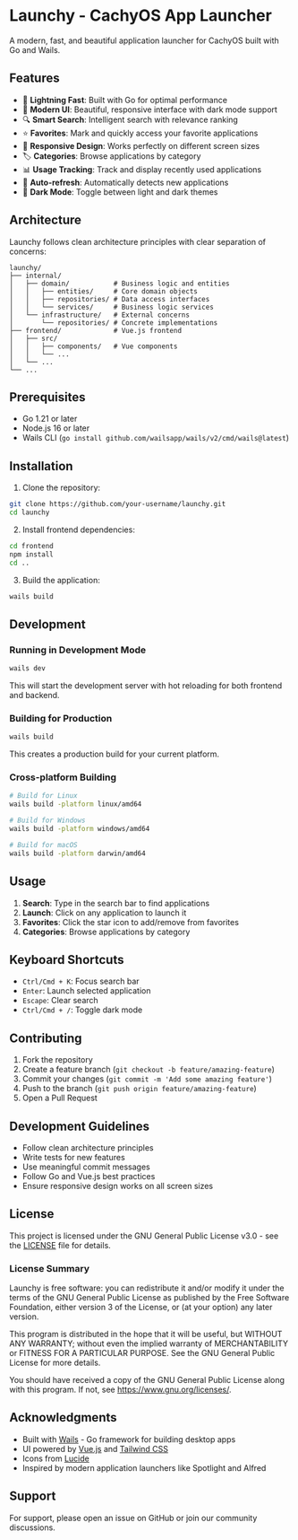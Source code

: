 # Launchy - CachyOS App Launcher

A modern, fast, and beautiful application launcher for CachyOS built with Go and Wails.

## Features

- 🚀 **Lightning Fast**: Built with Go for optimal performance
- 🎨 **Modern UI**: Beautiful, responsive interface with dark mode support
- 🔍 **Smart Search**: Intelligent search with relevance ranking
- ⭐ **Favorites**: Mark and quickly access your favorite applications
- 📱 **Responsive Design**: Works perfectly on different screen sizes
- 🏷️ **Categories**: Browse applications by category
- 📊 **Usage Tracking**: Track and display recently used applications
- 🔄 **Auto-refresh**: Automatically detects new applications
- 🌙 **Dark Mode**: Toggle between light and dark themes

## Architecture

Launchy follows clean architecture principles with clear separation of concerns:

```
launchy/
├── internal/
│   ├── domain/           # Business logic and entities
│   │   ├── entities/     # Core domain objects
│   │   ├── repositories/ # Data access interfaces
│   │   └── services/     # Business logic services
│   └── infrastructure/   # External concerns
│       └── repositories/ # Concrete implementations
├── frontend/             # Vue.js frontend
│   ├── src/
│   │   ├── components/   # Vue components
│   │   └── ...
│   └── ...
└── ...
```

## Prerequisites

- Go 1.21 or later
- Node.js 16 or later
- Wails CLI (`go install github.com/wailsapp/wails/v2/cmd/wails@latest`)

## Installation

1. Clone the repository:
```bash
git clone https://github.com/your-username/launchy.git
cd launchy
```

2. Install frontend dependencies:
```bash
cd frontend
npm install
cd ..
```

3. Build the application:
```bash
wails build
```

## Development

### Running in Development Mode

```bash
wails dev
```

This will start the development server with hot reloading for both frontend and backend.

### Building for Production

```bash
wails build
```

This creates a production build for your current platform.

### Cross-platform Building

```bash
# Build for Linux
wails build -platform linux/amd64

# Build for Windows
wails build -platform windows/amd64

# Build for macOS
wails build -platform darwin/amd64
```

## Usage

1. **Search**: Type in the search bar to find applications
2. **Launch**: Click on any application to launch it
3. **Favorites**: Click the star icon to add/remove from favorites
4. **Categories**: Browse applications by category

## Keyboard Shortcuts

- `Ctrl/Cmd + K`: Focus search bar
- `Enter`: Launch selected application
- `Escape`: Clear search
- `Ctrl/Cmd + /`: Toggle dark mode

## Contributing

1. Fork the repository
2. Create a feature branch (`git checkout -b feature/amazing-feature`)
3. Commit your changes (`git commit -m 'Add some amazing feature'`)
4. Push to the branch (`git push origin feature/amazing-feature`)
5. Open a Pull Request

## Development Guidelines

- Follow clean architecture principles
- Write tests for new features
- Use meaningful commit messages
- Follow Go and Vue.js best practices
- Ensure responsive design works on all screen sizes

## License

This project is licensed under the GNU General Public License v3.0 - see the [LICENSE](LICENSE) file for details.

### License Summary

Launchy is free software: you can redistribute it and/or modify it under the terms of the GNU General Public License as published by the Free Software Foundation, either version 3 of the License, or (at your option) any later version.

This program is distributed in the hope that it will be useful, but WITHOUT ANY WARRANTY; without even the implied warranty of MERCHANTABILITY or FITNESS FOR A PARTICULAR PURPOSE. See the GNU General Public License for more details.

You should have received a copy of the GNU General Public License along with this program. If not, see <https://www.gnu.org/licenses/>.

## Acknowledgments

- Built with [Wails](https://wails.io/) - Go framework for building desktop apps
- UI powered by [Vue.js](https://vuejs.org/) and [Tailwind CSS](https://tailwindcss.com/)
- Icons from [Lucide](https://lucide.dev/)
- Inspired by modern application launchers like Spotlight and Alfred

## Support

For support, please open an issue on GitHub or join our community discussions.
